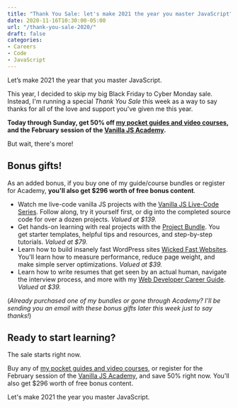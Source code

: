 ```yaml
---
title: "Thank You Sale: let's make 2021 the year you master JavaScript"
date: 2020-11-16T10:30:00-05:00
url: "/thank-you-sale-2020/"
draft: false
categories:
- Careers
- Code
- JavaScript
---
```


Let’s make 2021 the year that you master JavaScript.

This year, I decided to skip my big Black Friday to Cyber Monday sale. Instead, I'm running a special _Thank You Sale_ this week as a way to say thanks for all of the love and support you've given me this year.

**Today through Sunday, get 50% off [my pocket guides and video courses](https://vanillajsguides.com), and the February session of the [Vanilla JS Academy](https://vanillajsacademy.com).**

But wait, there's more!

## Bonus gifts!

As an added bonus, if you buy one of my guide/course bundles or register for Academy, **you'll also get $296 worth of free bonus content**.

<ul>
    <li>Watch me live-code vanilla JS projects with the <a href="https://gomakethings.com/live-code/">Vanilla JS Live-Code Series</a>. Follow along, try it yourself first, or dig into the completed source code for over a dozen projects. <em>Valued at $139.</em></li>
    <li>Get hands-on learning with real projects with the <a href="https://gomakethings.com/project-bundle/">Project Bundle</a>. You get starter templates, helpful tips and resources, and step-by-step tutorials. <em>Valued at $79.</em></li>
    <li>Learn how to build insanely fast WordPress sites <a href="https://gomakethings.com/wicked-fast-websites/">Wicked Fast Websites</a>. You'll learn how to measure performance, reduce page weight, and make simple server optimizations. <em>Valued at $39.</em></li>
    <li>Learn how to write resumes that get seen by an actual human, navigate the interview process, and more with my <a href="https://gomakethings.com/career-guide">Web Developer Career Guide</a>. <em>Valued at $39.</em></li>
</ul>

(_Already purchased one of my bundles or gone through Academy? I'll be sending you an email with these bonus gifts later this week just to say thanks!_)

## Ready to start learning?

The sale starts right now.

Buy any of [my pocket guides and video courses](https://vanillajsguides.com), or register for the February session of the [Vanilla JS Academy](https://vanillajsacademy.com), and save 50% right now. You'll also get $296 worth of free bonus content.

Let's make 2021 the year you master JavaScript.